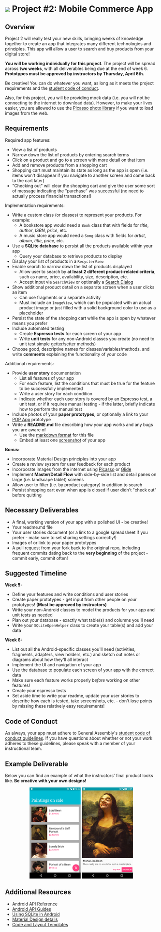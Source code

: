 # ![](https://ga-dash.s3.amazonaws.com/production/assets/logo-9f88ae6c9c3871690e33280fcf557f33.png) Project #2: Mobile Commerce App

## Overview

Project 2 will really test your new skills, bringing weeks of knowledge together to create an app that integrates many different technologies and principles. This app will allow a user to search and buy products from your digital store!

**You will be working individually for this project**. The project will be spread across **two weeks**, with all deliverables being due at the end of week 6. **Prototypes must be approved by instructors by Thursday, April 6th.**

Be creative! You can do whatever you want, as long as it meets the project requirements and the [student code of conduct](../code-of-conduct.md).

Also, for this project, you will be providing mock data (i.e. you will not be connecting to the internet to download data). However, to make your lives easier, you are allowed to use the [Picasso photo library](http://square.github.io/picasso/) if you want to load images from the web.

## Requirements

Required app features:
- View a list of products
- Narrow down the list of products by entering search terms
- Click on a product and go to a screen with more detail on that item
- Add and remove products from a shopping cart
- Shopping cart must maintain its state as long as the app is open (i.e. items won't disappear if you navigate to another screen and come back to the cart later)
- "Checking out" will clear the shopping cart and give the user some sort of message indicating the "purchase" was successful (no need to actually process financial transactions!)

Implementation requirements:
- Write a custom class (or classes) to represent your products. For example:
  - A bookstore app would need a `Book` class that with fields for _title_, _author_, _ISBN_, _price_, etc.
  - A music store app would need a `Song` class with fields for _artist_, _album_, _title_, _price_, etc.
- Use a **SQLite database** to persist all the products available within your app
  - Query your database to retrieve products to display
- Display your list of products in a `RecyclerView`
- Enable search to narrow down the list of products displayed
  - Allow user to search by **at least 2 different product-related criteria**, such as name, price, availability, size, description, etc.
  - Accept input via `SearchView` or optionally a [Search Dialog](https://developer.android.com/guide/topics/search/search-dialog.html)
- Show additional product detail on a separate screen when a user clicks an item
  - Can use fragments or a separate activity
  - Must include an `ImageView`, which can be populated with an actual product image or just filled with a solid background color to use as a placeholder
- Persist the state of the shopping cart while the app is open by whatever means you prefer
- Include automated testing
  - Create **Espresso tests** for each screen of your app
  - Write **unit tests** for any non-Android classes you create (no need to unit test simple getter/setter methods)
- Choose good, descriptive names for classes/variables/methods, and write **comments** explaining the functionality of your code

Additional requirements:
- Provide **user story** documentation
  - List all features of your app
  - For each feature, list the conditions that must be true for the feature to be successfully implemented
  - Write a user story for each condition
  - Indicate whether each user story is covered by an Espresso test, a unit test, or if it requires manual testing - if the latter, briefly indicate how to perform the manual test
- Include photos of your **paper prototypes**, or optionally a link to your [POP App](https://popapp.in/) prototype
- Write a **README.md** file describing how your app works and any bugs you are aware of
  - Use the [markdown format](https://github.com/adam-p/markdown-here/wiki/Markdown-Cheatsheet) for this file
  - Embed at least one [screenshot](https://developer.android.com/studio/debug/am-screenshot.html) of your app

**Bonus:**
- Incorporate Material Design principles into your app
- Create a review system for user feedback for each product
- Incorporate images from the internet using [Picasso](http://square.github.io/picasso/) or [Glide](https://github.com/bumptech/glide)
- Implement **Master/Detail Flow** with side-by-side list and detail panes on large (i.e. landscape tablet) screens
- Allow user to filter (i.e. by product category) in addition to search
- Persist shopping cart even when app is closed if user didn't "check out" before quitting

## Necessary Deliverables

- A final, working version of your app with a polished UI - be creative!
- Your readme.md file
- Your user stories document (or a link to a google spreadsheet if you prefer - make sure to set sharing settings correctly!)
- Images of or link to your paper prototypes
- A pull request from your fork back to the original repo, including frequent commits dating back to the **very beginning** of the project - commit early, commit often!

## Suggested Timeline

**Week 5:**
- Define your features and write conditions and user stories
- Create paper prototypes - get input from other people on your prototypes! **(Must be approved by instructors)**
- Write your non-Android classes to model the products for your app and unit tests as needed
- Plan out your database - exactly what table(s) and columns you'll need
- Write your `SQLiteOpenHelper` class to create your table(s) and add your data

**Week 6:**
- List out all the Android-specific classes you'll need (activities, fragments, adapters, view holders, etc.) and sketch out notes or diagrams about how they'll all interact
- Implement the UI and navigation of your app
- Use the database to populate each screen of your app with the correct data
- Make sure each feature works properly _before_ working on other features!
- Create your espresso tests
- Set aside time to write your readme, update your user stories to describe how each is tested, take screenshots, etc. - don't lose points by missing these relatively easy requirements!

## Code of Conduct

As always, your app must adhere to General Assembly's [student code of conduct guidelines](https://github.com/ga-adi-macaron/Course-Materials/blob/master/markdown/code-of-conduct.md).
If you have questions about whether or not your work adheres to these guidelines, please speak with a member of your instructional team.

## Example Deliverable

Below you can find an example of what the instructors' final product looks like. **Be creative with your own designs!**

<p align="center">
  <img src="screenshots/example-1.png" height="300px" /> <img src="screenshots/example-2.png" height="300px" />
</p>

## Additional Resources

- [Android API Reference](http://developer.android.com/reference/packages.html)
- [Android API Guides](http://developer.android.com/guide/index.html)
- [Using SQLite in Android](http://developer.android.com/guide/topics/data/data-storage.html#db)
- [Material Design details](http://www.google.com/design/spec/material-design/introduction.html#)
- [Code and Layout Templates](https://developer.android.com/studio/projects/templates.html)
